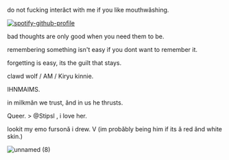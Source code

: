 do not fucking interăct with me if you like mouthwăshing.

  [![spotify-github-profile](https://spotify-github-profile.kittinanx.com/api/view?uid=31rzflal5les5uvjvxd4vaahbewq&cover_image=true&theme=default&show_offline=false&background_color=001eff&interchange=true)](https://github.com/kittinan/spotify-github-profile)
  
  
bad thoughts are only good when you need them to be.

remembering something isn't easy if you dont want to remember it.

forgetting is easy, its the guilt that stays.


clawd wolf / AM / Kiryu kinnie.

IHNMAIMS.

in milkmăn we trust, ănd in us he thrusts.

Queer. > @Stipsl , i love her.


lookit my emo fursonă i drew. V (im probăbly being him if its ă red ănd white skin.)

![unnamed (8)](https://github.com/user-attachments/assets/6e7cecb2-15f5-49e2-9d61-9b4a87a4b4fe)

